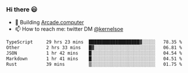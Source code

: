 ### Hi there 😃

- 🔨 Building [Arcade.computer](https://arcade.computer)
- 📫 How to reach me: twitter DM [@kernelsoe](https://twitter.com/kernelsoe)

<!--START_SECTION:waka-->

```txt
TypeScript     29 hrs 23 mins  ███████████████████▓░░░░░   78.35 %
Other          2 hrs 33 mins   █▓░░░░░░░░░░░░░░░░░░░░░░░   06.81 %
JSON           1 hr 42 mins    █░░░░░░░░░░░░░░░░░░░░░░░░   04.54 %
Markdown       1 hr 41 mins    █░░░░░░░░░░░░░░░░░░░░░░░░   04.51 %
Rust           39 mins         ▒░░░░░░░░░░░░░░░░░░░░░░░░   01.75 %
```

<!--END_SECTION:waka-->
